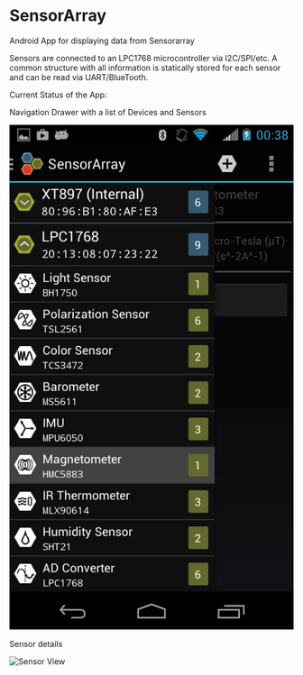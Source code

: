 SensorArray
===========

Android App for displaying data from Sensorarray

Sensors are connected to an LPC1768 microcontroller via I2C/SPI/etc.
A common structure with all information is statically stored for each sensor and can be read via UART/BlueTooth.

Current Status of the App:

Navigation Drawer with a list of Devices and Sensors

![Navigation Drawer](https://raw.githubusercontent.com/konstantinwerner/SensorArray/master/screenshots/Screenshot_2014-12-11-00-38-10.png)

Sensor details

![Sensor View](https://raw.github.com/konstantinwerner/SensorArray/master/screenshots/Screenshot_2014-12-11-00-37-54.png)